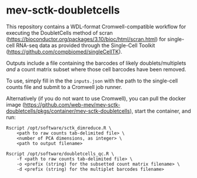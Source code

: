 # mev-sctk-doubletcells

This repository contains a WDL-format Cromwell-compatible workflow for executing the DoubletCells method of scran (https://bioconductor.org/packages/3.10/bioc/html/scran.html) for single-cell RNA-seq data as provided through the Single-Cell Toolkit (https://github.com/compbiomed/singleCellTK).

Outputs include a file containing the barcodes of likely doublets/multiplets *and* a count matrix subset where those cell barcodes have been removed.

To use, simply fill in the the `inputs.json` with the path to the single-cell counts file and submit to a Cromwell job runner.

Alternatively (if you do not want to use Cromwell), you can pull the docker image (https://github.com/web-mev/mev-sctk-doubletcells/pkgs/container/mev-sctk-doubletcells), start the container, and run: 

```
Rscript /opt/software/sctk_dimreduce.R \
    <path to raw counts tab-delimited file> \
    <number of PCA dimensions, as integer> \
    <path to output filename>

Rscript /opt/software/doubletcells_qc.R \
    -f <path to raw counts tab-delimited file> \
    -o <prefix (string) for the subsetted count matrix filename> \
    -d <prefix (string) for the multiplet barcodes filename>
```